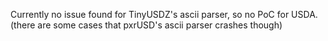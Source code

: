 Currently no issue found for TinyUSDZ's ascii parser, so no PoC for USDA.
(there are some cases that pxrUSD's ascii parser crashes though)
